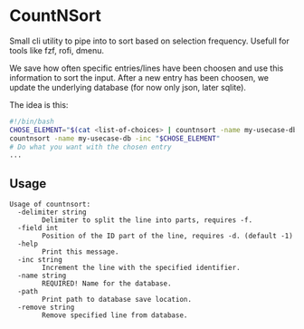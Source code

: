 # CountNSort

Small cli utility to pipe into to sort based on selection frequency.
Usefull for tools like fzf, rofi, dmenu.

We save how often specific entries/lines have been choosen and use this information to sort the input.
After a new entry has been choosen, we update the underlying database (for now only json, later sqlite).

The idea is this:

```bash
#!/bin/bash
CHOSE_ELEMENT="$(cat <list-of-choices> | countnsort -name my-usecase-db | dmenu)"
countnsort -name my-usecase-db -inc "$CHOSE_ELEMENT"
# Do what you want with the chosen entry
...
```




## Usage


```
Usage of countnsort:
  -delimiter string
        Delimiter to split the line into parts, requires -f.
  -field int
        Position of the ID part of the line, requires -d. (default -1)
  -help
        Print this message.
  -inc string
        Increment the line with the specified identifier.
  -name string
        REQUIRED! Name for the database.
  -path
        Print path to database save location.
  -remove string
        Remove specified line from database.
```

